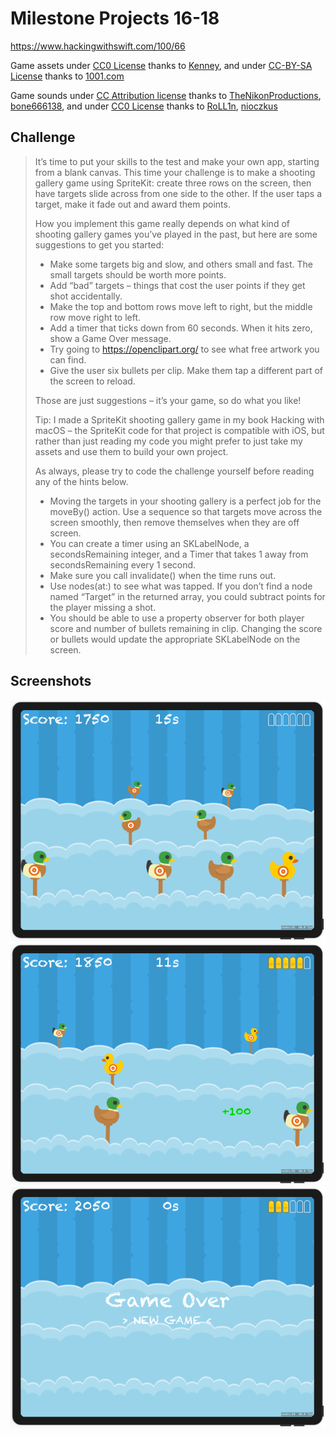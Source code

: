 # Milestone Projects 16-18

https://www.hackingwithswift.com/100/66

Game assets under [CC0 License](https://creativecommons.org/publicdomain/zero/1.0/legalcode) thanks to [Kenney](https://kenney.nl/assets/shooting-gallery), and under [CC-BY-SA License](https://creativecommons.org/licenses/by-sa/4.0/legalcode) thanks to [1001.com](https://opengameart.org/content/shooting-gallery-pack)

Game sounds under [CC Attribution license](https://creativecommons.org/licenses/by/3.0/legalcode) thanks to [TheNikonProductions](https://freesound.org/people/TheNikonProductions/sounds/337697/), [bone666138](https://freesound.org/people/bone666138/sounds/198841/), and under [CC0 License](https://creativecommons.org/publicdomain/zero/1.0/legalcode) thanks to [RoLL1n](https://freesound.org/people/RoLL1n/sounds/387848/), [nioczkus](https://freesound.org/people/nioczkus/sounds/396331/)

## Challenge

>It’s time to put your skills to the test and make your own app, starting from a blank canvas. This time your challenge is to make a shooting gallery game using SpriteKit: create three rows on the screen, then have targets slide across from one side to the other. If the user taps a target, make it fade out and award them points.
>
>How you implement this game really depends on what kind of shooting gallery games you’ve played in the past, but here are some suggestions to get you started:
>
>- Make some targets big and slow, and others small and fast. The small targets should be worth more points.
>- Add “bad” targets – things that cost the user points if they get shot accidentally.
>- Make the top and bottom rows move left to right, but the middle row move right to left.
>- Add a timer that ticks down from 60 seconds. When it hits zero, show a Game Over message.
>- Try going to https://openclipart.org/ to see what free artwork you can find.
>- Give the user six bullets per clip. Make them tap a different part of the screen to reload.
>
>Those are just suggestions – it’s your game, so do what you like!
>
>Tip: I made a SpriteKit shooting gallery game in my book Hacking with macOS – the SpriteKit code for that project is compatible with iOS, but rather than just reading my code you might prefer to just take my assets and use them to build your own project.
>
>As always, please try to code the challenge yourself before reading any of the hints below.
>
>- Moving the targets in your shooting gallery is a perfect job for the moveBy() action. Use a sequence so that targets move across the screen smoothly, then remove themselves when they are off screen.
>- You can create a timer using an SKLabelNode, a secondsRemaining integer, and a Timer that takes 1 away from secondsRemaining every 1 second.
>- Make sure you call invalidate() when the time runs out.
>- Use nodes(at:) to see what was tapped. If you don’t find a node named “Target” in the returned array, you could subtract points for the player missing a shot.
>- You should be able to use a property observer for both player score and number of bullets remaining in clip. Changing the score or bullets would update the appropriate SKLabelNode on the screen.

## Screenshots

![screenshot1](screenshots/screen01.png)
![screenshot2](screenshots/screen02.png)
![screenshot3](screenshots/screen03.png)

